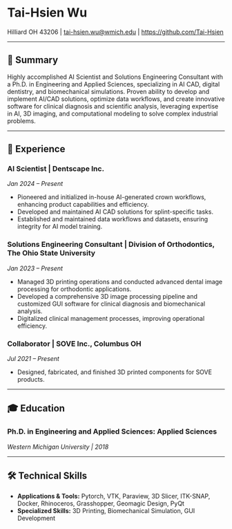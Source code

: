# Tai-Hsien Wu
Hilliard OH 43206 | tai-hsien.wu@wmich.edu | https://github.com/Tai-Hsien

---

## 📝 Summary
Highly accomplished AI Scientist and Solutions Engineering Consultant with a Ph.D. in Engineering and Applied Sciences, specializing in AI CAD, digital dentistry, and biomechanical simulations. Proven ability to develop and implement AI/CAD solutions, optimize data workflows, and create innovative software for clinical diagnosis and scientific analysis, leveraging expertise in AI, 3D imaging, and computational modeling to solve complex industrial problems.

---

## 💼 Experience

### **AI Scientist | Dentscape Inc.**
*Jan 2024 – Present*
- Pioneered and initialized in-house AI-generated crown workflows, enhancing product capabilities and efficiency.
- Developed and maintained AI CAD solutions for splint-specific tasks.
- Established and maintained data workflows and datasets, ensuring integrity for AI model training.

### **Solutions Engineering Consultant | Division of Orthodontics, The Ohio State University**
*Jan 2023 – Present*
- Managed 3D printing operations and conducted advanced dental image processing for orthodontic applications.
- Developed a comprehensive 3D image processing pipeline and customized GUI software for clinical diagnosis and biomechanical analysis.
- Digitalized clinical management processes, improving operational efficiency.

### **Collaborator | SOVE Inc., Columbus OH**
*Jul 2021 – Present*
- Designed, fabricated, and finished 3D printed components for SOVE products.

---

## 🎓 Education

### **Ph.D. in Engineering and Applied Sciences: Applied Sciences**
*Western Michigan University | 2018*

---

## 🛠️ Technical Skills

- **Applications & Tools:** Pytorch, VTK, Paraview, 3D Slicer, ITK-SNAP, Docker, Rhinoceros, Grasshopper, Geomagic Design, PyQt
- **Specialized Skills:** 3D Printing, Biomechanical Simulation, GUI Development
